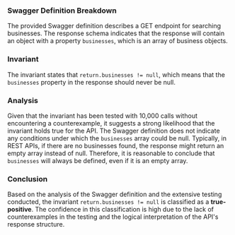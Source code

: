 ### Swagger Definition Breakdown
The provided Swagger definition describes a GET endpoint for searching businesses. The response schema indicates that the response will contain an object with a property `businesses`, which is an array of business objects. 

### Invariant
The invariant states that `return.businesses != null`, which means that the `businesses` property in the response should never be null. 

### Analysis
Given that the invariant has been tested with 10,000 calls without encountering a counterexample, it suggests a strong likelihood that the invariant holds true for the API. The Swagger definition does not indicate any conditions under which the `businesses` array could be null. Typically, in REST APIs, if there are no businesses found, the response might return an empty array instead of null. Therefore, it is reasonable to conclude that `businesses` will always be defined, even if it is an empty array. 

### Conclusion
Based on the analysis of the Swagger definition and the extensive testing conducted, the invariant `return.businesses != null` is classified as a **true-positive**. The confidence in this classification is high due to the lack of counterexamples in the testing and the logical interpretation of the API's response structure.
